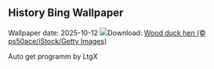 ## History Bing Wallpaper
Wallpaper date: 2025-10-12
![](https://www.bing.com/th?id=OHR.WoodDuckHen_EN-US0382439406_UHD.jpg&w=1000)Download: [Wood duck hen (© ps50ace/iStock/Getty Images)](https://www.bing.com/th?id=OHR.WoodDuckHen_EN-US0382439406_UHD.jpg)

Auto get programm by LtgX
